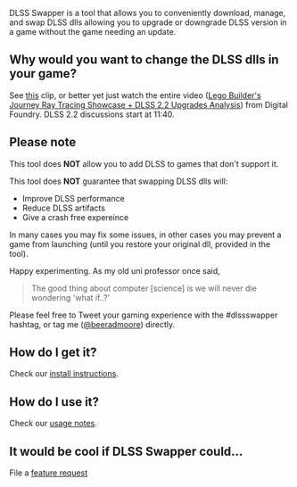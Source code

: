 DLSS Swapper is a tool that allows you to conveniently download, manage, and swap DLSS dlls allowing you to upgrade or downgrade DLSS version in a game without the game needing an update.

## Why would you want to change the DLSS dlls in your game?
See [this](https://youtube.com/clip/UgzYyeox3s7jFJZAvYF4AaABCQ) clip, or better yet just watch the entire video ([Lego Builder's Journey Ray Tracing Showcase + DLSS 2.2 Upgrades Analysis](https://www.youtube.com/watch?v=dtbqJXb1UDw)) from Digital Foundry. DLSS 2.2 discussions start at 11:40.


## Please note
This tool does **NOT** allow you to add DLSS to games that don't support it.

This tool does **NOT** guarantee that swapping DLSS dlls will:
- Improve DLSS performance
- Reduce DLSS artifacts
- Give a crash free expereince

In many cases you may fix some issues, in other cases you may prevent a game from launching (until you restore your original dll, provided in the tool).


Happy experimenting. As my old uni professor once said,

> The good thing about computer [science] is we will never die wondering 'what if..?'

Please feel free to Tweet your gaming experience with the #dlssswapper hashtag, or tag me ([@beeradmoore](https://twitter.com/beeradmoore)) directly.

## How do I get it?

Check our [install instructions](https://beeradmoore.github.io/dlss-swapper/install/).


## How do I use it?

Check our [usage notes](https://beeradmoore.github.io/dlss-swapper/usage/).


## It would be cool if DLSS Swapper could...
File a [feature request](https://github.com/beeradmoore/dlss-swapper/issues)

